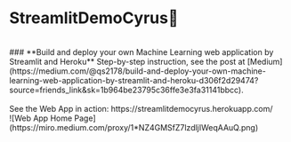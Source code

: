 # StreamlitDemoCyrus:rocket:
<br>
### **Build and deploy your own Machine Learning web application by Streamlit and Heroku**
Step-by-step instruction, see the post at [Medium](https://medium.com/@qs2178/build-and-deploy-your-own-machine-learning-web-application-by-streamlit-and-heroku-d306f2d29474?source=friends_link&sk=1b964be23795c36ffe3e3fa31141bbcc).
<br>
<br>
See the Web App in action: https://streamlitdemocyrus.herokuapp.com/
<br>
![Web App Home Page](https://miro.medium.com/proxy/1*NZ4GMSfZ7lzdljIWeqAAuQ.png)
